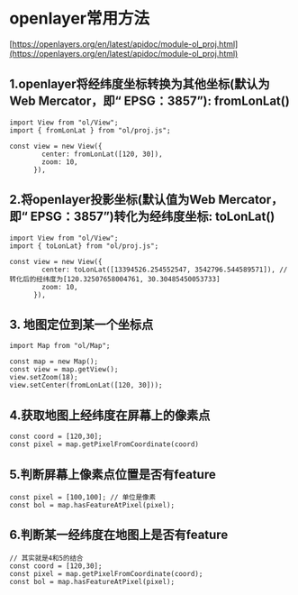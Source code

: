 # openlayer常用方法
[https://openlayers.org/en/latest/apidoc/module-ol_proj.html](https://openlayers.org/en/latest/apidoc/module-ol_proj.html)

## 1.openlayer将经纬度坐标转换为其他坐标(默认为Web Mercator，即“ EPSG：3857”): fromLonLat()
```
import View from "ol/View";
import { fromLonLat } from "ol/proj.js";

const view = new View({
        center: fromLonLat([120, 30]),
        zoom: 10,
      }),
```
## 2.将openlayer投影坐标(默认值为Web Mercator，即“ EPSG：3857”)转化为经纬度坐标: toLonLat()
```
import View from "ol/View";
import { toLonLat} from "ol/proj.js";

const view = new View({
        center: toLonLat([13394526.254552547, 3542796.544589571]), // 转化后的经纬度为[120.32507658004761, 30.30485450053733]
        zoom: 10,
      }),
```
## 3. 地图定位到某一个坐标点
```
import Map from "ol/Map";

const map = new Map();
const view = map.getView();
view.setZoom(18);
view.setCenter(fromLonLat([120, 30]));
```
## 4.获取地图上经纬度在屏幕上的像素点
```
const coord = [120,30];
const pixel = map.getPixelFromCoordinate(coord)
```
## 5.判断屏幕上像素点位置是否有feature
```
const pixel = [100,100]; // 单位是像素
const bol = map.hasFeatureAtPixel(pixel);
```
## 6.判断某一经纬度在地图上是否有feature
```
// 其实就是4和5的结合
const coord = [120,30];
const pixel = map.getPixelFromCoordinate(coord);
const bol = map.hasFeatureAtPixel(pixel);
```